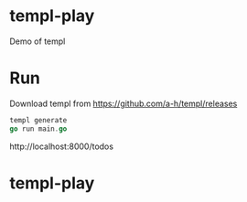 # templ-play

Demo of templ

# Run

Download templ from https://github.com/a-h/templ/releases

```go
templ generate
go run main.go
```

http://localhost:8000/todos
# templ-play
